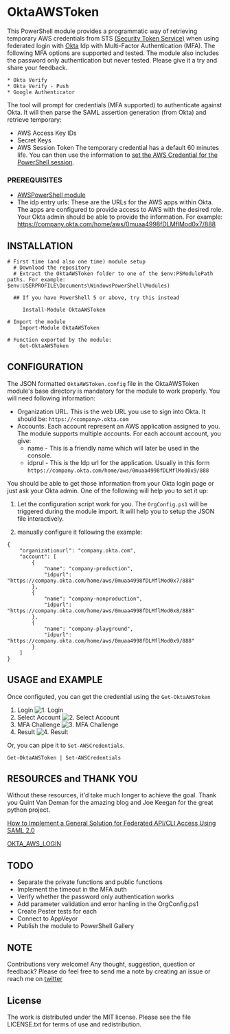 # OktaAWSToken
This PowerShell module provides a programmatic way of retrieving temporary AWS credentials from STS [(Security Token Service)](http://docs.aws.amazon.com/STS/latest/APIReference/Welcome.html) when using federated login with [Okta](https://www.okta.com/) Idp with Multi-Factor Authentication (MFA). The following MFA options are supported and tested. The module also includes the password only authentication but never tested. Please give it a try and share your feedback.

    * Okta Verify
    * Okta Verify - Push
    * Google Authenticator

The tool will prompt for credentials (MFA supported) to authenticate against Okta. It will then parse the SAML assertion generation (from Okta) and retrieve temporary:
  * AWS Access Key IDs
  * Secret Keys
  * AWS Session Token
The temporary credential has a default 60 minutes life. You can then use the information to [set the AWS Credential for the PowerShell session](http://docs.aws.amazon.com/powershell/latest/userguide/specifying-your-aws-credentials.html).


### PREREQUISITES
* [AWSPowerShell module](https://aws.amazon.com/powershell/)
* The idp entry urls: These are the URLs for the AWS apps within Okta. The apps are configured to provide access to AWS with the desired role. Your Okta admin should be able to provide the information. For example: https://company.okta.com/home/aws/0muaa4998fDLMflMod0x7/888


## INSTALLATION
```
# First time (and also one time) module setup
  # Download the repository
  # Extract the OktaAWSToken folder to one of the $env:PSModulePath paths. For example: $env:USERPROFILE\Documents\WindowsPowerShell\Modules)

  ## If you have PowerShell 5 or above, try this instead

     Install-Module OktaAWSToken

# Import the module
    Import-Module OktaAWSToken

# Function exported by the module:
    Get-OktaAWSToken
```

## CONFIGURATION
The JSON formatted `OktaAWSToken.config` file in the  OktaAWSToken module's base directory is mandatory for the module to work properly. You will need following information:

* Organization URL. This is the web URL you use to sign into Okta. It should be: `https://<company>.okta.com`
* Accounts. Each account represent an AWS application assigned to you. The module supports multiple accounts. For each account account, you give:
    * name - This is a friendly name which will later be used in the console.
    * idprul - This is the Idp url for the application. Usually in this form `https://company.okta.com/home/aws/0muaa4998fDLMflMod0x9/888`

You should be able to get those information from your Okta login page or just ask your Okta admin. One of the following will help you to set it up:

1. Let the configuration script work for you. The `OrgConfig.ps1` will be triggered during the module import. It will help you to setup the JSON file interactively.

2. manually configure it following the example:
```
{
    "organizationurl": "company.okta.com",
    "account": [
        {
            "name": "company-production",
            "idpurl": "https://company.okta.com/home/aws/0muaa4998fDLMflMod0x7/888"
        },
        {
            "name": "company-nonproduction",
            "idpurl": "https://company.okta.com/home/aws/0muaa4998fDLMflMod0x8/888"
        },
        {
            "name": "company-playground",
            "idpurl": "https://company.okta.com/home/aws/0muaa4998fDLMflMod0x9/888"
        }
    ]
}
```

## USAGE and EXAMPLE
Once configuted, you can get the credential using the `Get-OktaAWSToken`
1. Login
![1. Login](https://github.com/LawrenceHwang/OktaAWSToken/blob/master/Media/login.PNG?raw=true)
2. Select Account
![2. Select Account](https://github.com/LawrenceHwang/OktaAWSToken/blob/master/Media/selectaccount.PNG?raw=true)
3. MFA Challenge
![3. MFA Challenge](https://github.com/LawrenceHwang/OktaAWSToken/blob/master/Media/mfa.PNG?raw=true)
4. Result
![4. Result](https://github.com/LawrenceHwang/OktaAWSToken/blob/master/Media/full.png?raw=true)

Or, you can pipe it to `Set-AWSCredentials`.
```
Get-OktaAWSToken | Set-AWSCredentials
```

## RESOURCES and THANK YOU
Without these resources, it'd take much longer to achieve the goal. Thank you Quint Van Deman for the amazing blog and Joe Keegan for the great python project.

[How to Implement a General Solution for Federated API/CLI Access Using SAML 2.0](https://aws.amazon.com/blogs/security/how-to-implement-a-general-solution-for-federated-apicli-access-using-saml-2-0/)

[OKTA_AWS_LOGIN](https://github.com/nimbusscale/okta_aws_login)

## TODO
* Separate the private functions and public functions
* Implement the timeout in the MFA auth
* Verify whether the password only authentication works
* Add parameter validation and error hanling in the OrgConfig.ps1
* Create Pester tests for each
* Connect to AppVeyor
* Publish the module to PowerShell Gallery

## NOTE
Contributions very welcome! Any thought, suggestion, question or feedback? Please do feel free to send me a note by creating an issue or reach me on [twitter](https://twitter.com/CPoweredLion)

## License
The work is distributed under the MIT license. Please see the file LICENSE.txt for terms of use and redistribution.